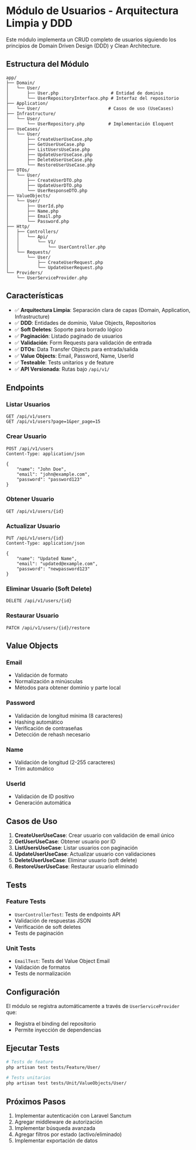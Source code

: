 # Módulo de Usuarios - Arquitectura Limpia y DDD

Este módulo implementa un CRUD completo de usuarios siguiendo los principios de Domain Driven Design (DDD) y Clean Architecture.

## Estructura del Módulo

```
app/
├── Domain/
│   └── User/
│       ├── User.php                    # Entidad de dominio
│       └── UserRepositoryInterface.php # Interfaz del repositorio
├── Application/
│   └── User/                          # Casos de uso (UseCases)
├── Infrastructure/
│   └── User/
│       └── UserRepository.php         # Implementación Eloquent
├── UseCases/
│   └── User/
│       ├── CreateUserUseCase.php
│       ├── GetUserUseCase.php
│       ├── ListUsersUseCase.php
│       ├── UpdateUserUseCase.php
│       ├── DeleteUserUseCase.php
│       └── RestoreUserUseCase.php
├── DTOs/
│   └── User/
│       ├── CreateUserDTO.php
│       ├── UpdateUserDTO.php
│       └── UserResponseDTO.php
├── ValueObjects/
│   └── User/
│       ├── UserId.php
│       ├── Name.php
│       ├── Email.php
│       └── Password.php
├── Http/
│   ├── Controllers/
│   │   └── Api/
│   │       └── V1/
│   │           └── UserController.php
│   └── Requests/
│       └── User/
│           ├── CreateUserRequest.php
│           └── UpdateUserRequest.php
└── Providers/
    └── UserServiceProvider.php
```

## Características

- ✅ **Arquitectura Limpia**: Separación clara de capas (Domain, Application, Infrastructure)
- ✅ **DDD**: Entidades de dominio, Value Objects, Repositorios
- ✅ **Soft Deletes**: Soporte para borrado lógico
- ✅ **Paginación**: Listado paginado de usuarios
- ✅ **Validación**: Form Requests para validación de entrada
- ✅ **DTOs**: Data Transfer Objects para entrada/salida
- ✅ **Value Objects**: Email, Password, Name, UserId
- ✅ **Testeable**: Tests unitarios y de feature
- ✅ **API Versionada**: Rutas bajo `/api/v1/`

## Endpoints

### Listar Usuarios
```
GET /api/v1/users
GET /api/v1/users?page=1&per_page=15
```

### Crear Usuario
```
POST /api/v1/users
Content-Type: application/json

{
    "name": "John Doe",
    "email": "john@example.com",
    "password": "password123"
}
```

### Obtener Usuario
```
GET /api/v1/users/{id}
```

### Actualizar Usuario
```
PUT /api/v1/users/{id}
Content-Type: application/json

{
    "name": "Updated Name",
    "email": "updated@example.com",
    "password": "newpassword123"
}
```

### Eliminar Usuario (Soft Delete)
```
DELETE /api/v1/users/{id}
```

### Restaurar Usuario
```
PATCH /api/v1/users/{id}/restore
```

## Value Objects

### Email
- Validación de formato
- Normalización a minúsculas
- Métodos para obtener dominio y parte local

### Password
- Validación de longitud mínima (8 caracteres)
- Hashing automático
- Verificación de contraseñas
- Detección de rehash necesario

### Name
- Validación de longitud (2-255 caracteres)
- Trim automático

### UserId
- Validación de ID positivo
- Generación automática

## Casos de Uso

1. **CreateUserUseCase**: Crear usuario con validación de email único
2. **GetUserUseCase**: Obtener usuario por ID
3. **ListUsersUseCase**: Listar usuarios con paginación
4. **UpdateUserUseCase**: Actualizar usuario con validaciones
5. **DeleteUserUseCase**: Eliminar usuario (soft delete)
6. **RestoreUserUseCase**: Restaurar usuario eliminado

## Tests

### Feature Tests
- `UserControllerTest`: Tests de endpoints API
- Validación de respuestas JSON
- Verificación de soft deletes
- Tests de paginación

### Unit Tests
- `EmailTest`: Tests del Value Object Email
- Validación de formatos
- Tests de normalización

## Configuración

El módulo se registra automáticamente a través de `UserServiceProvider` que:
- Registra el binding del repositorio
- Permite inyección de dependencias

## Ejecutar Tests

```bash
# Tests de feature
php artisan test tests/Feature/User/

# Tests unitarios
php artisan test tests/Unit/ValueObjects/User/
```

## Próximos Pasos

1. Implementar autenticación con Laravel Sanctum
2. Agregar middleware de autorización
3. Implementar búsqueda avanzada
4. Agregar filtros por estado (activo/eliminado)
5. Implementar exportación de datos 